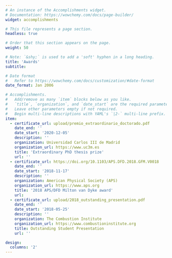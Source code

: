 ```yaml
---
# An instance of the Accomplishments widget.
# Documentation: https://wowchemy.com/docs/page-builder/
widget: accomplishments

# This file represents a page section.
headless: true

# Order that this section appears on the page.
weight: 50

# Note: `&shy;` is used to add a 'soft' hyphen in a long heading.
title: 'Awards'
subtitle:

# Date format
#   Refer to https://wowchemy.com/docs/customization/#date-format
date_format: Jan 2006

# Accomplishments.
#   Add/remove as many `item` blocks below as you like.
#   `title`, `organization`, and `date_start` are the required parameters.
#   Leave other parameters empty if not required.
#   Begin multi-line descriptions with YAML's `|2-` multi-line prefix.
item:
  - certificate_url: upload/premio_extraordinario_doctorado.pdf
    date_end: ''
    date_start: '2020-12-05'
    description: ''
    organization: Universidad Carlos III de Madrid
    organization_url: https://www.uc3m.es
    title: 'Extraordinary PhD thesis prize'
    url: ''
  - certificate_url: https://doi.org/10.1103/APS.DFD.2018.GFM.V0018
    date_end: ''
    date_start: '2018-11-17'
    description: ''
    organization: American Physical Society (APS)
    organization_url: https://www.aps.org
    title: '2018 APS/DFD Milton van Dyke award'
    url: 
  - certificate_url: upload/2018_outstanding_presentation.pdf
    date_end: ''
    date_start: '2018-05-25'
    description: ''
    organization: The Combustion Institute
    organization_url: https://www.combustioninstitute.org
    title: Outstanding Student Presentation
    url: ''

design:
  columns: '2'
---
```

